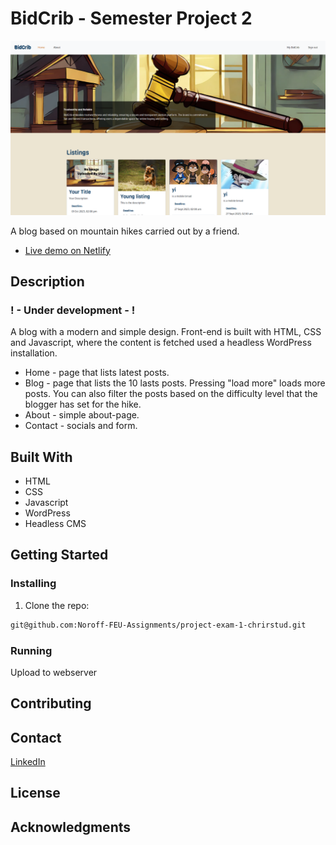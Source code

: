 # BidCrib - Semester Project 2

![image](/img/various/homepage-screenshot.png)

A blog based on mountain hikes carried out by a friend.

- [Live demo on Netlify](https://silly-meringue-575725.netlify.app)

## Description

### ! - Under development - !


A blog with a modern and simple design. Front-end is built with HTML, CSS and Javascript, where the content is fetched used a headless WordPress installation.

- Home - page that lists latest posts.
- Blog - page that lists the 10 lasts posts.
  Pressing "load more" loads more posts.
  You can also filter the posts based on the difficulty level that the blogger has set for the hike.
- About - simple about-page.
- Contact - socials and form.

## Built With

- HTML
- CSS
- Javascript
- WordPress
- Headless CMS

## Getting Started

### Installing

1. Clone the repo:

```bash
git@github.com:Noroff-FEU-Assignments/project-exam-1-chrirstud.git
```

### Running

Upload to webserver

## Contributing

## Contact

[LinkedIn](https://www.linkedin.com/in/christer-olsen-b557ab1b4/)

## License

## Acknowledgments
